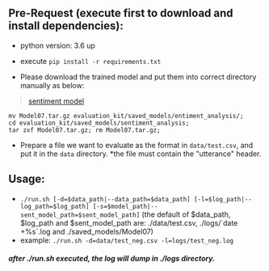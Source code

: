 ## Pre-Request (execute first to download and install dependencies):
- python version: 3.6 up
- execute `pip install -r requirements.txt`

- Please download the trained model and put them into correct directory manually as below:
> [sentiment model](https://drive.google.com/open?id=112GPe7_tIoqKQwcgiXBgh6FeFPn7-ZK8) 
```
mv Model07.tar.gz evaluation_kit/saved_models/entiment_analysis/;
cd evaluation_kit/saved_models/sentiment_analysis;
tar zxf Model07.tar.gz; rm Model07.tar.gz;
```
- Prepare a file we want to evaluate as the format in `data/test.csv`, and put it in the `data` directory. *the file must contain the "utterance" header. 

## Usage:
- `./run.sh [-d=$data_path|--data_path=$data_path] [-l=$log_path|--log_path=$log_path] [-s=$model_path|--sent_model_path=$sent_model_path]` (the default of $data_path, $log_path and $sent_model_path are: ./data/test.csv, ./logs/\`date +%s\`.log and ./saved_models/Model07)
- example: `./run.sh -d=data/test_neg.csv -l=logs/test_neg.log`
##### after ./run.sh executed, the log will dump in ./logs directory.

